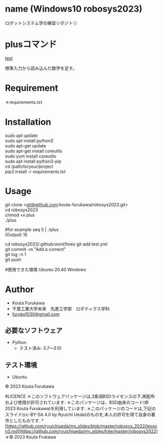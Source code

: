 # name (Windows10 robosys2023)
ロボットシステム学の練習リポジトリ


# plusコマンド
[test](https://github.com/kouta-furukawa/robosys2023/actions/workflows/test.yml/badge.svg)

標準入力から読み込んだ数字を足す。

# Requirement
＊requirements.txt

# Installation
sudo apt update  
sudo apt install python3  
sudo apt-get update  
sudo apt-get install coreutils  
sudo yum install coreutils  
sudo apt install python3-pip   
cd /path/to/your/project  
pip3 install -r requirements.txt  

# Usage
git clone <git@github.com:kouta-furukawa/robosys2023.git>  
cd robosys2023  
chmod +x plus  
./plus  

#for example
seq 5 | ./plus   
(Output) 15  

cd robosys2023/.github/workflows 
git add test.yml  
git commit -m "Add a coment"  
git log -n 1  
git push  

#使用できた環境
Ubuntu 20.40 Windows 


# Author
* Kouta Furukawa  
* 千葉工業大学未来　先進工学部　ロボティクス学科  
* furuko1030@gmail.com  



## 必要なソフトウェア
* Python
  * テスト済み: 3.7〜3.10

## テスト環境
* Ubuntu

© 2023 Kouta Furukawa

#LICENCE
＊このソフトウェアパッケージは,3条項BSDライセンスの下,再配布および使用が許可されています.
＊このパッケージは、BSD由来のコード(©　2023 Kouta Furukawa)を利用しています.
＊このパッケージのコードは,下記のスライド(cc-BY-SA 4.0 by Ryuichi Ueda)のものを,本人の許可を得て自身の著作としたものです.
    * [https://github.com/ryuichiueda/my_slides/blob/master/robosys_2022/lesson3.md](https://github.com/ryuichiueda/my_slides/tree/master/robosys2022)
＊© 2023 Kouta Frukawa 
